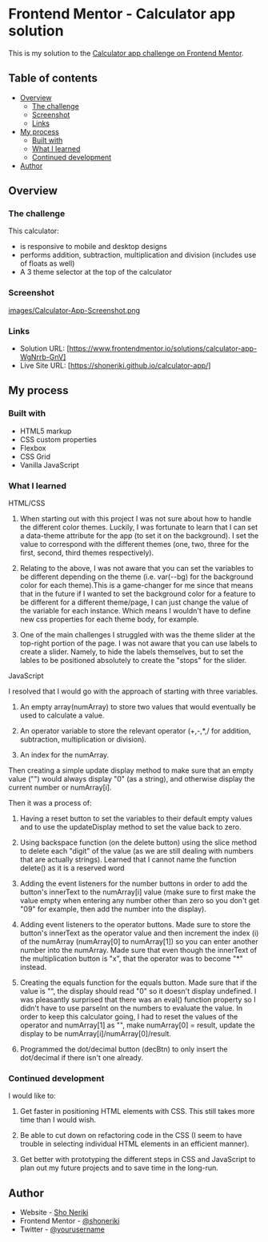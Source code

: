 <!-- This is a frontend mentor challenge to build a simple calculator with color theme -->
<!-- What I learned:

|HTML/CSS| What I learned |
|:------:|----------------|
|1. Theme Slider | Figuring out the theme slider was somewhat of a challenge. I wasn't aware that you  can hide the labels for an input , but still use the same labels for create the sliding toggle on top with relative/absolute positioning.|
|2. Customized css variables with [data-theme] attribute | I was familiar with setting variables for a project for easy reference, but I was unaware I can use this to my advantage for setting different themes as well.  |

|Javascript| What I learned |
|1. General layout | Figured out the generic function of creating the calculator. First thing was storing two numbers into a number array (numArray), then setting the operator to an operator variable in between the two numbers. Then evaluating the two numbers  | -->


# Frontend Mentor - Calculator app solution

This is my solution to the [Calculator app challenge on Frontend Mentor](https://www.frontendmentor.io/challenges/calculator-app-9lteq5N29).

## Table of contents

- [Overview](#overview)
  - [The challenge](#the-challenge)
  - [Screenshot](#screenshot)
  - [Links](#links)
- [My process](#my-process)
  - [Built with](#built-with)
  - [What I learned](#what-i-learned)
  - [Continued development](#continued-development)
- [Author](#author)

## Overview

### The challenge

This calculator:

- is responsive to mobile and desktop designs
- performs addition, subtraction, multiplication and division (includes use of floats as well)
- A 3 theme selector at the top of the calculator

### Screenshot

[images/Calculator-App-Screenshot.png](./screenshot.jpg)

### Links

- Solution URL: [https://www.frontendmentor.io/solutions/calculator-app-WgNrrb-GnV]
- Live Site URL: [https://shoneriki.github.io/calculator-app/]

## My process

### Built with

- HTML5 markup
- CSS custom properties
- Flexbox
- CSS Grid
- Vanilla JavaScript

### What I learned

HTML/CSS

1. When starting out with this project I was not sure about how to handle the different color themes. Luckily, I was fortunate to learn that I can set a data-theme attribute for the app (to set it on the background). I set the value to correspond with the different themes (one, two, three for the first, second, third themes respectively).

2. Relating to the above, I was not aware that you can set the variables to be different depending on the theme (i.e. var(--bg) for the background color for each theme).This is a game-changer for me since that means that in the future if I wanted to set the background color for a feature to be different for a different theme/page, I can just change the value of the variable for each instance. Which means I wouldn't have to define new css properties for each theme body, for example.

3. One of the main challenges I struggled with was the theme slider at the top-right portion of the page. I was not aware that you can use labels to create a slider. Namely, to hide the labels themselves, but to set the lables to be positioned absolutely to create the "stops" for the slider.

JavaScript

I resolved that I would go with the approach of starting with three variables.

1. An empty array(numArray) to store two values that would eventually be used to calculate a value.

2. An operator variable to store the relevant operator (+,-,*,/ for addition, subtraction, multiplication or division).

3. An index for the numArray.

Then creating a simple update display method to make sure that an empty value ("") would always display "0" (as a string), and otherwise display the current number or numArray[i].

Then it was a process of:

1. Having a reset button to set the variables to their default empty values and to use the updateDisplay method to set the value back to zero.

2. Using backspace function (on the delete button) using the slice method to delete each "digit" of the value (as we are still dealing with numbers that are actually strings). Learned that I cannot name the function delete() as it is a reserved word

3. Adding the event listeners for the number buttons in order to add the button's innerText to the numArray[i] value (make sure to first make the value empty when entering any number other than zero so you don't get "09" for example, then add the number into the display).

4. Adding event listeners to the operator buttons. Made sure to store the button's innerText as the operator value and then increment the index (i) of the numArray (numArray[0] to numArray[1]) so you can enter another number into the numArray. Made sure that even though the innerText of the multiplication button is "x", that the operator was to become "*" instead.

5. Creating the equals function for the equals button. Made sure that if the value is "", the display should read "0" so it doesn't display undefined. I was pleasantly surprised that there was an eval() function property so I didn't have to use parseInt on the numbers to evaluate the value. In order to keep this calculator going, I had to reset the values of the operator and numArray[1] as "", make numArray[0] = result, update the display to be numArray[i]/numArray[0]/result.

6. Programmed the dot/decimal button (decBtn) to only insert the dot/decimal if there isn't one already.

### Continued development

I would like to:

1. Get faster in positioning HTML elements with CSS. This still takes more time than I would wish.

2. Be able to cut down on refactoring code in the CSS (I seem to have trouble in selecting individual HTML elements in an efficient manner).

3. Get better with prototyping the different steps in CSS and JavaScript to plan out my future projects and to save time in the long-run.

## Author

- Website - [Sho Neriki](https://www.shoneriki.com)
- Frontend Mentor - [@shoneriki](https://www.frontendmentor.io/profile/shoneriki)
- Twitter - [@yourusername](https://www.twitter.com/yourusername)
